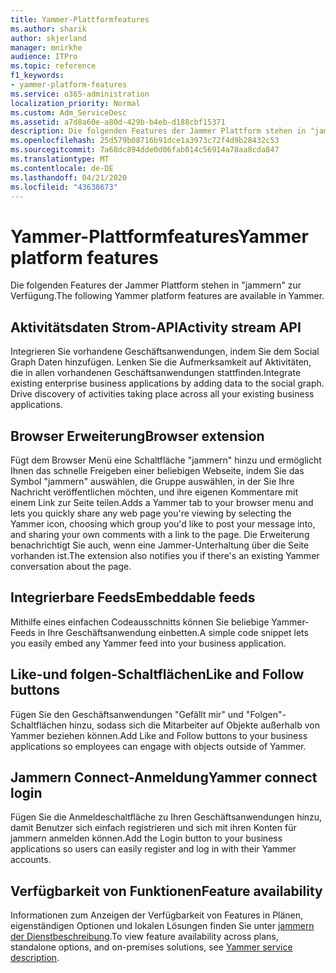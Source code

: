 ```yaml
---
title: Yammer-Plattformfeatures
ms.author: sharik
author: skjerland
manager: mnirkhe
audience: ITPro
ms.topic: reference
f1_keywords:
- yammer-platform-features
ms.service: o365-administration
localization_priority: Normal
ms.custom: Adm_ServiceDesc
ms.assetid: a7d8a60e-a80d-429b-b4eb-d188cbf15371
description: Die folgenden Features der Jammer Plattform stehen in "jammern" zur Verfügung.
ms.openlocfilehash: 25d579b08716b91dce1a3973c72f4d9b28432c53
ms.sourcegitcommit: 7a68dc894dde0d06fab014c56914a78aa8cda847
ms.translationtype: MT
ms.contentlocale: de-DE
ms.lasthandoff: 04/21/2020
ms.locfileid: "43638673"
---
```

# <a name="yammer-platform-features"></a><span data-ttu-id="04d46-103">Yammer-Plattformfeatures</span><span class="sxs-lookup"><span data-stu-id="04d46-103">Yammer platform features</span></span>

<span data-ttu-id="04d46-104">Die folgenden Features der Jammer Plattform stehen in "jammern" zur Verfügung.</span><span class="sxs-lookup"><span data-stu-id="04d46-104">The following Yammer platform features are available in Yammer.</span></span>
 
## <a name="activity-stream-api"></a><span data-ttu-id="04d46-105">Aktivitätsdaten Strom-API</span><span class="sxs-lookup"><span data-stu-id="04d46-105">Activity stream API</span></span>

<span data-ttu-id="04d46-p101">Integrieren Sie vorhandene Geschäftsanwendungen, indem Sie dem Social Graph Daten hinzufügen. Lenken Sie die Aufmerksamkeit auf Aktivitäten, die in allen vorhandenen Geschäftsanwendungen stattfinden.</span><span class="sxs-lookup"><span data-stu-id="04d46-p101">Integrate existing enterprise business applications by adding data to the social graph. Drive discovery of activities taking place across all your existing business applications.</span></span>
  
## <a name="browser-extension"></a><span data-ttu-id="04d46-108">Browser Erweiterung</span><span class="sxs-lookup"><span data-stu-id="04d46-108">Browser extension</span></span>

<span data-ttu-id="04d46-109">Fügt dem Browser Menü eine Schaltfläche "jammern" hinzu und ermöglicht Ihnen das schnelle Freigeben einer beliebigen Webseite, indem Sie das Symbol "jammern" auswählen, die Gruppe auswählen, in der Sie Ihre Nachricht veröffentlichen möchten, und ihre eigenen Kommentare mit einem Link zur Seite teilen.</span><span class="sxs-lookup"><span data-stu-id="04d46-109">Adds a Yammer tab to your browser menu and lets you quickly share any web page you're viewing by selecting the Yammer icon, choosing which group you'd like to post your message into, and sharing your own comments with a link to the page.</span></span> <span data-ttu-id="04d46-110">Die Erweiterung benachrichtigt Sie auch, wenn eine Jammer-Unterhaltung über die Seite vorhanden ist.</span><span class="sxs-lookup"><span data-stu-id="04d46-110">The extension also notifies you if there's an existing Yammer conversation about the page.</span></span> 

## <a name="embeddable-feeds"></a><span data-ttu-id="04d46-111">Integrierbare Feeds</span><span class="sxs-lookup"><span data-stu-id="04d46-111">Embeddable feeds</span></span>

<span data-ttu-id="04d46-112">Mithilfe eines einfachen Codeausschnitts können Sie beliebige Yammer-Feeds in Ihre Geschäftsanwendung einbetten.</span><span class="sxs-lookup"><span data-stu-id="04d46-112">A simple code snippet lets you easily embed any Yammer feed into your business application.</span></span>
  
## <a name="like-and-follow-buttons"></a><span data-ttu-id="04d46-113">Like-und folgen-Schaltflächen</span><span class="sxs-lookup"><span data-stu-id="04d46-113">Like and Follow buttons</span></span>

<span data-ttu-id="04d46-114">Fügen Sie den Geschäftsanwendungen "Gefällt mir" und "Folgen"-Schaltflächen hinzu, sodass sich die Mitarbeiter auf Objekte außerhalb von Yammer beziehen können.</span><span class="sxs-lookup"><span data-stu-id="04d46-114">Add Like and Follow buttons to your business applications so employees can engage with objects outside of Yammer.</span></span>
  
## <a name="yammer-connect-login"></a><span data-ttu-id="04d46-115">Jammern Connect-Anmeldung</span><span class="sxs-lookup"><span data-stu-id="04d46-115">Yammer connect login</span></span>

<span data-ttu-id="04d46-116">Fügen Sie die Anmeldeschaltfläche zu Ihren Geschäftsanwendungen hinzu, damit Benutzer sich einfach registrieren und sich mit ihren Konten für jammern anmelden können.</span><span class="sxs-lookup"><span data-stu-id="04d46-116">Add the Login button to your business applications so users can easily register and log in with their Yammer accounts.</span></span>

## <a name="feature-availability"></a><span data-ttu-id="04d46-117">Verfügbarkeit von Funktionen</span><span class="sxs-lookup"><span data-stu-id="04d46-117">Feature availability</span></span>

<span data-ttu-id="04d46-118">Informationen zum Anzeigen der Verfügbarkeit von Features in Plänen, eigenständigen Optionen und lokalen Lösungen finden Sie unter [jammern der Dienstbeschreibung](yammer-service-description.md).</span><span class="sxs-lookup"><span data-stu-id="04d46-118">To view feature availability across plans, standalone options, and on-premises solutions, see [Yammer service description](yammer-service-description.md).</span></span>
  

